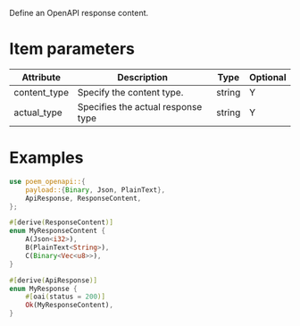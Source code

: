 Define an OpenAPI response content.

# Item parameters

| Attribute    | Description                        | Type   | Optional |
|--------------|------------------------------------|--------|----------|
| content_type | Specify the content type.          | string | Y        |
| actual_type  | Specifies the actual response type | string | Y        |

# Examples

```rust
use poem_openapi::{
    payload::{Binary, Json, PlainText},
    ApiResponse, ResponseContent,
};

#[derive(ResponseContent)]
enum MyResponseContent {
    A(Json<i32>),
    B(PlainText<String>),
    C(Binary<Vec<u8>>),
}

#[derive(ApiResponse)]
enum MyResponse {
    #[oai(status = 200)]
    Ok(MyResponseContent),
}
```

